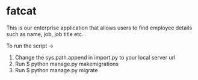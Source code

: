 # fatcat
This is our enterprise application that allows users to find employee details such as name, job, job title etc. 

To run the script ->

1. Change the sys.path.append in import.py to your local server url
2. Run $ python manage.py makemigrations
3. Run $ python manage.py migrate
